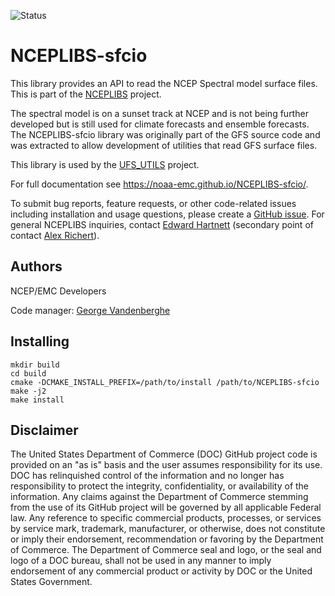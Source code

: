 ![Status](https://github.com/NOAA-EMC/NCEPLIBS-sp/workflows/Build%20and%20Test/badge.svg)

# NCEPLIBS-sfcio

This library provides an API to read the NCEP Spectral model surface
files. This is part of the
[NCEPLIBS](https://github.com/NOAA-EMC/NCEPLIBS) project.

The spectral model is on a sunset track at NCEP and is not being
further developed but is still used for climate forecasts and ensemble
forecasts. The NCEPLIBS-sfcio library was originally part of the GFS
source code and was extracted to allow development of utilities that
read GFS surface files.

This library is used by the
[UFS_UTILS](https://github.com/NOAA-EMC/UFS_UTILS) project.

For full documentation see https://noaa-emc.github.io/NCEPLIBS-sfcio/.

To submit bug reports, feature requests, or other code-related issues including installation and usage questions, please create a [GitHub issue](https://github.com/NOAA-EMC/NCEPLIBS-sfcio/issues). For general NCEPLIBS inquiries, contact [Edward Hartnett](mailto:edward.hartnett@noaa.gov) (secondary point of contact [Alex Richert](mailto:alexander.richert@noaa.gov)).

## Authors

NCEP/EMC Developers

Code manager: [George Vandenberghe](george.vandenberghe@noaa.gov)

## Installing

```
mkdir build
cd build
cmake -DCMAKE_INSTALL_PREFIX=/path/to/install /path/to/NCEPLIBS-sfcio
make -j2
make install
```

## Disclaimer

The United States Department of Commerce (DOC) GitHub project code is
provided on an "as is" basis and the user assumes responsibility for
its use. DOC has relinquished control of the information and no longer
has responsibility to protect the integrity, confidentiality, or
availability of the information. Any claims against the Department of
Commerce stemming from the use of its GitHub project will be governed
by all applicable Federal law. Any reference to specific commercial
products, processes, or services by service mark, trademark,
manufacturer, or otherwise, does not constitute or imply their
endorsement, recommendation or favoring by the Department of
Commerce. The Department of Commerce seal and logo, or the seal and
logo of a DOC bureau, shall not be used in any manner to imply
endorsement of any commercial product or activity by DOC or the United
States Government.



